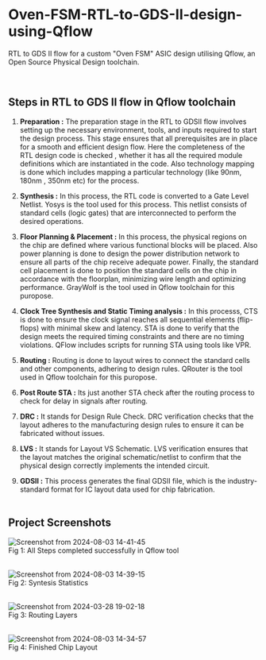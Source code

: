 # Oven-FSM-RTL-to-GDS-II-design-using-Qflow
 RTL to GDS II flow for a custom "Oven FSM" ASIC design utilising Qflow, an Open Source Physical Design toolchain.


<br>

## Steps in RTL to GDS II flow in Qflow toolchain
1. **Preparation :** The preparation stage in the RTL to GDSII flow involves setting up the necessary environment, tools, and inputs required to start the design process. This stage ensures that all prerequisites are in place for a smooth and efficient design flow. Here the completeness of the RTL design code is checked , whether it has all the required module definitions which are instantiated in the code. Also technology mapping is done which includes mapping a particular technology (like 90nm, 180nm , 350nm etc) for the process.<br>

2. **Synthesis :** In this process, the RTL code is converted to a Gate Level Netlist. Yosys is the tool used for this process. This netlist consists of standard cells (logic gates) that are interconnected to perform the desired operations. <br>

3. **Floor Planning & Placement :** In this process, the physical regions on the chip are defined where various functional blocks will be placed. Also power planning is done  to design the power distribution network to ensure all parts of the chip receive adequate power. Finally, the standard cell placement is done to position the standard cells on the chip in accordance with the floorplan, minimizing wire length and optimizing performance. GrayWolf is the tool used in Qflow toolchain for this puropose. <br>

4. **Clock Tree Synthesis and Static Timing analysis :** In this processs, CTS is done to ensure the clock signal reaches all sequential elements (flip-flops) with minimal skew and latency. STA is done to verify that the design meets the required timing constraints and there are no timing violations. QFlow includes scripts for running STA using tools like VPR. <br>

5. **Routing :**  Routing is done to layout wires to connect the standard cells and other components, adhering to design rules. QRouter is the tool used in Qflow toolchain for this puropose. <br>

6. **Post Route STA :** Its just another STA check after the routing process to check for delay in signals after routing. <br>

7. **DRC :** It stands for Design Rule Check. DRC verification checks that the layout adheres to the manufacturing design rules to ensure it can be fabricated without issues. <br>

8. **LVS :** It stands for Layout VS Schematic. LVS verification ensures that the layout matches the original schematic/netlist to confirm that the physical design correctly implements the intended circuit.<br>

9. **GDSII :** This process generates the final GDSII file, which is the industry-standard format for IC layout data used for chip fabrication. <br><br>


## Project Screenshots

![Screenshot from 2024-08-03 14-41-45](https://github.com/user-attachments/assets/b5e0dffc-0a51-4d39-852c-cfeceb1a8e85) <br> Fig 1: All Steps completed successfully in Qflow tool <br><br>

![Screenshot from 2024-08-03 14-39-15](https://github.com/user-attachments/assets/38587073-91de-462a-a0a1-4618b5e9063b) <br> Fig 2: Syntesis Statistics <br><br>

![Screenshot from 2024-03-28 19-02-18](https://github.com/user-attachments/assets/0814bf4d-62ac-41d2-bf23-24f3c8a19a26) <br> Fig 3: Routing Layers <br><br>

![Screenshot from 2024-08-03 14-34-57](https://github.com/user-attachments/assets/cb2ea688-7f1b-49f9-a759-1aa5d984e02f) <br> Fig 4: Finished Chip Layout <br><br>






